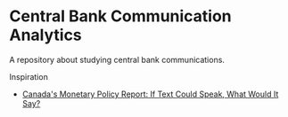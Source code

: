 # Central Bank Communication Analytics

A repository about studying central bank communications. 

Inspiration
- [Canada's Monetary Policy Report: If Text Could Speak, What Would It Say?
](https://github.com/bankofcanada/MPR-Text-Analytics-2019)